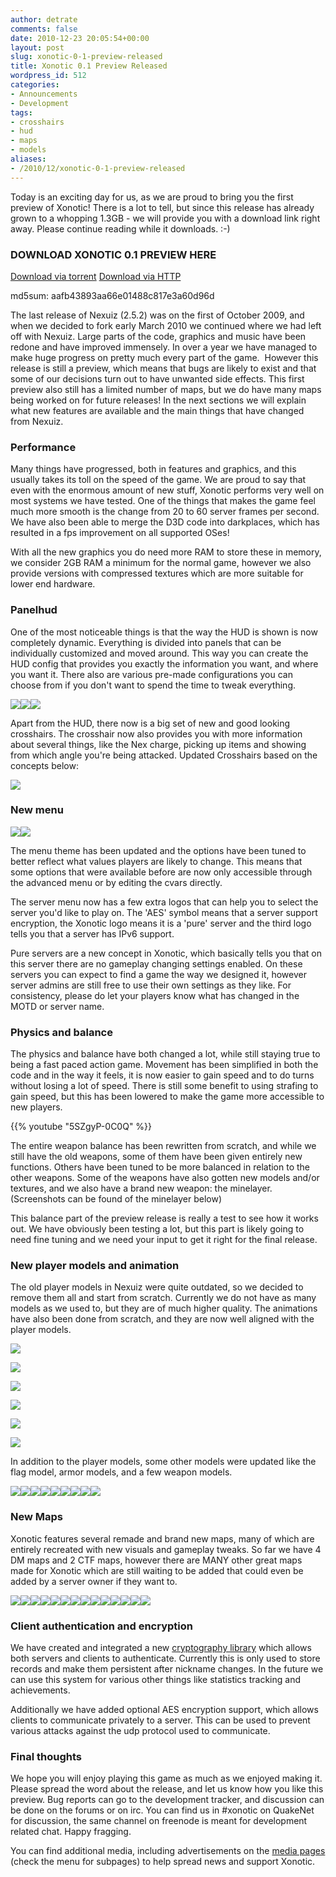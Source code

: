 ```yaml
---
author: detrate
comments: false
date: 2010-12-23 20:05:54+00:00
layout: post
slug: xonotic-0-1-preview-released
title: Xonotic 0.1 Preview Released
wordpress_id: 512
categories:
- Announcements
- Development
tags:
- crosshairs
- hud
- maps
- models
aliases:
- /2010/12/xonotic-0-1-preview-released
---
```


Today is an exciting day for us, as we are proud to bring you the first preview of Xonotic! There is a lot to tell, but since this release has already grown to a whopping 1.3GB - we will provide you with a download link right away. Please continue reading while it downloads. :-)

### DOWNLOAD XONOTIC 0.1 PREVIEW HERE

[Download via torrent](http://dl.xonotic.org/xonotic-0.1.0preview.zip.torrent)
[Download via HTTP](http://dl.xonotic.org/xonotic-0.1.0preview.zip)

md5sum: aafb43893aa66e01488c817e3a60d96d

The last release of Nexuiz (2.5.2) was on the first of October 2009, and when we decided to fork early March 2010 we continued where we had left off with Nexuiz. Large parts of the code, graphics and music have been redone and have improved immensely. In over a year we have managed to make huge progress on pretty much every part of the game.  However this release is still a preview, which means that bugs are likely to exist and that some of our decisions turn out to have unwanted side effects. This first preview also still has a limited number of maps, but we do have many maps being worked on for future releases! In the next sections we will explain what new features are available and the main things that have changed from Nexuiz.

### Performance

Many things have progressed, both in features and graphics, and this usually takes its toll on the speed of the game. We are proud to say that even with the enormous amount of new stuff, Xonotic performs very well on most systems we have tested. One of the things that makes the game feel much more smooth is the change from 20 to 60 server frames per second. We have also been able to merge the D3D code into darkplaces, which has resulted in a fps improvement on all supported OSes!

With all the new graphics you do need more RAM to store these in memory, we consider 2GB RAM a minimum for the normal game, however we also provide versions with compressed textures which are more suitable for lower end hardware.

### Panelhud

One of the most noticeable things is that the way the HUD is shown is now completely dynamic. Everything is divided into panels that can be individually customized and moved around. This way you can create the HUD config that provides you exactly the information you want, and where you want it. There also are various pre-made configurations you can choose from if you don't want to spend the time to tweak everything.

[![](/m/uploads/2010/12/xonotic000132-200x200.jpg)](/m/uploads/2010/12/xonotic000132.jpg)[![](/m/uploads/2010/12/xonotic000133-200x200.jpg)](/m/uploads/2010/12/xonotic000133.jpg)[![](/m/uploads/2010/12/xonotic000134-200x200.jpg)](/m/uploads/2010/12/xonotic000134.jpg)

  

Apart from the HUD, there now is a big set of new and good looking crosshairs. The crosshair now also provides you with more information about several things, like the Nex charge, picking up items and showing from which angle you're being attacked. Updated Crosshairs based on the concepts below:

[![](/m/uploads/2010/12/CrossConcept-381x500.jpg)](/m/uploads/2010/12/CrossConcept.jpg)

### New menu

[![](/m/uploads/2010/11/xonotic_menu_options-200x200.jpg)](/m/uploads/2010/11/xonotic_menu_options.jpg)[![](/m/uploads/2010/11/xonotic_server_list-200x200.jpg)](/m/uploads/2010/11/xonotic_server_list.jpg)

  

The menu theme has been updated and the options have been tuned to better reflect what values players are likely to change. This means that some options that were available before are now only accessible through the advanced menu or by editing the cvars directly.

The server menu now has a few extra logos that can help you to select the server you'd like to play on. The 'AES' symbol means that a server support encryption, the Xonotic logo means it is a 'pure' server and the third logo tells you that a server has IPv6 support.

Pure servers are a new concept in Xonotic, which basically tells you that on this server there are no gameplay changing settings enabled. On these servers you can expect to find a game the way we designed it, however server admins are still free to use their own settings as they like. For consistency, please do let your players know what has changed in the MOTD or server name.

### Physics and balance

The physics and balance have both changed a lot, while still staying true to being a fast paced action game. Movement has been simplified in both the code and in the way it feels, it is now easier to gain speed and to do turns without losing a lot of speed. There is still some benefit to using strafing to gain speed, but this has been lowered to make the game more accessible to new players.

{{% youtube "5SZgyP-0C0Q" %}}

The entire weapon balance has been rewritten from scratch, and while we still have the old weapons, some of them have been given entirely new functions. Others have been tuned to be more balanced in relation to the other weapons. Some of the weapons have also gotten new models and/or textures, and we also have a brand new weapon: the minelayer. (Screenshots can be found of the minelayer below)

This balance part of the preview release is really a test to see how it works out. We have obviously been testing a lot, but this part is likely going to need fine tuning and we need your input to get it right for the final release.

### New player models and animation

The old player models in Nexuiz were quite outdated, so we decided to remove them all and start from scratch. Currently we do not have as many models as we used to, but they are of much higher quality. The animations have also been done from scratch, and they are now well aligned with the player models.

[![](/m/uploads/2010/05/412771687019-200x200.png)](/m/uploads/2010/05/412771687019.png)

[![](/m/uploads/2010/05/9127717046613-200x200.png)](/m/uploads/2010/05/9127717046613.png)

[![](/m/uploads/2010/05/012771705399-200x200.png)](/m/uploads/2010/05/012771705399.png)

[![](/m/uploads/2010/05/412771683267-200x200.png)](/m/uploads/2010/05/412771683267.png)

[![](/m/uploads/2010/05/di-1212771613363-200x200.png)](/m/uploads/2010/05/di-1212771613363.png)

[![](/m/uploads/2010/05/712771685977-200x200.png)](/m/uploads/2010/05/712771685977.png)

  

In addition to the player models, some other models were updated like the flag model, armor models, and a few weapon models.

[![](/m/uploads/2010/12/xonotic-weapon-nex-1st-person-charged-200x200.jpg)](/m/uploads/2010/12/xonotic-weapon-nex-1st-person-charged.jpg)[![](/m/uploads/2010/12/xonotic-weapon-nex-1st-person-200x200.jpg)](/m/uploads/2010/12/xonotic-weapon-nex-1st-person.jpg)[![](/m/uploads/2010/12/xonotic-weapon-nex-200x200.jpg)](/m/uploads/2010/12/xonotic-weapon-nex.jpg)[![](/m/uploads/2010/12/xonotic-weapon-mine-layer-1st-person-200x200.jpg)](/m/uploads/2010/12/xonotic-weapon-mine-layer-1st-person.jpg)[![](/m/uploads/2010/12/xonotic-weapon-mine-layer-200x200.jpg)](/m/uploads/2010/12/xonotic-weapon-mine-layer.jpg)[![](/m/uploads/2010/12/xonotic-armor-chips-200x200.jpg)](/m/uploads/2010/12/xonotic-armor-chips.jpg)[![](/m/uploads/2010/12/xonotic-armor-200x200.jpg)](/m/uploads/2010/12/xonotic-armor.jpg)[![](/m/uploads/2010/11/xonotic_new_flag-200x200.jpg)](/m/uploads/2010/11/xonotic_new_flag.jpg)[![](/m/uploads/2010/12/xonotic000141-200x200.jpg)](/m/uploads/2010/12/xonotic000141.jpg)

  

### New Maps

Xonotic features several remade and brand new maps, many of which are entirely recreated with new visuals and gameplay tweaks. So far we have 4 DM maps and 2 CTF maps, however there are MANY other great maps made for Xonotic which are still waiting to be added that could even be added by a server owner if they want to.

[![](/m/uploads/2010/12/xonotic-map-dance-blue-base-200x200.png)](/m/uploads/2010/12/xonotic-map-dance-blue-base.png)[![](/m/uploads/2010/12/xonotic-map-dance-red-base-200x200.png)](/m/uploads/2010/12/xonotic-map-dance-red-base.png)[![](/m/uploads/2010/12/xonotic-map-g-23-main-room-200x200.png)](/m/uploads/2010/12/xonotic-map-g-23-main-room.png)[![](/m/uploads/2010/12/xonotic-map-g-23-outside-200x200.png)](/m/uploads/2010/12/xonotic-map-g-23-outside.png)[![](/m/uploads/2010/12/xonotic-map-glowplant-inside-200x200.png)](/m/uploads/2010/12/xonotic-map-glowplant-inside.png)[![](/m/uploads/2010/12/xonotic-map-glowplant-outside-200x200.png)](/m/uploads/2010/12/xonotic-map-glowplant-outside.png)[![](/m/uploads/2010/12/xonotic-map-nexball-arena-close-up-200x200.png)](/m/uploads/2010/12/xonotic-map-nexball-arena-close-up.png)[![](/m/uploads/2010/12/xonotic-map-nexball-arena-full-view-200x200.png)](/m/uploads/2010/12/xonotic-map-nexball-arena-full-view.png)[![](/m/uploads/2010/12/xonotic-map-red-planet-blue-base-200x200.png)](/m/uploads/2010/12/xonotic-map-red-planet-blue-base.png)[![](/m/uploads/2010/12/xonotic-map-red-planet-inside-200x200.png)](/m/uploads/2010/12/xonotic-map-red-planet-inside.png)[![](/m/uploads/2010/12/xonotic-map-red-planet-outside-200x200.png)](/m/uploads/2010/12/xonotic-map-red-planet-outside.png)[![](/m/uploads/2010/12/xonotic-map-red-planet-red-base-200x200.png)](/m/uploads/2010/12/xonotic-map-red-planet-red-base.png)[![](/m/uploads/2010/12/xonotic-map-stormkeep-warpzone-1-200x200.png)](/m/uploads/2010/12/xonotic-map-stormkeep-warpzone-1.png)[![](/m/uploads/2010/12/xonotic-map-stormkeep-warpzone-2-200x200.png)](/m/uploads/2010/12/xonotic-map-stormkeep-warpzone-2.png)

  

### Client authentication and encryption

We have created and integrated a new [cryptography library](https://github.com/divVerent/d0_blind_id) which allows both servers and clients to authenticate. Currently this is only used to store records and make them persistent after nickname changes. In the future we can use this system for various other things like statistics tracking and achievements.

Additionally we have added optional AES encryption support, which allows clients to communicate privately to a server. This can be used to prevent various attacks against the udp protocol used to communicate.

### Final thoughts

We hope you will enjoy playing this game as much as we enjoyed making it. Please spread the word about the release, and let us know how you like this preview. Bug reports can go to the development tracker, and discussion can be done on the forums or on irc. You can find us in #xonotic on QuakeNet for discussion, the same channel on freenode is meant for development related chat. Happy fragging.

You can find additional media, including advertisements on the [media pages](http://www.xonotic.org/media/) (check the menu for subpages) to help spread news and support Xonotic.

